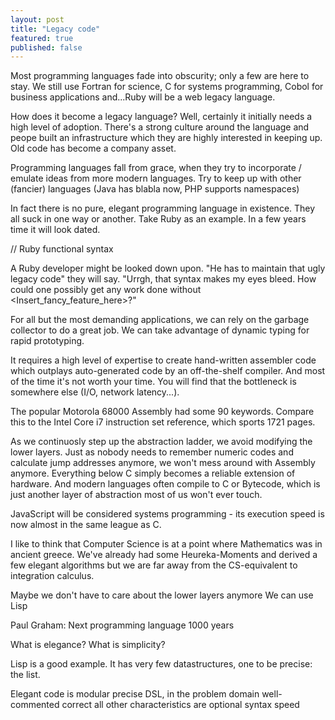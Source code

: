 ```yaml
---
layout: post
title: "Legacy code"
featured: true
published: false
---
```


Most programming languages fade into obscurity; only a few are here to stay.
We still use Fortran for science, C for systems programming, Cobol for
business applications and...Ruby will be a web legacy language.

How does it become a legacy language? Well, certainly it initially
needs a high level of adoption. There's a strong culture around the
language and peope built an infrastructure which they are highly
interested in keeping up. Old code has become a company asset.

Programming languages fall from grace, when they try to incorporate / emulate ideas
from more modern languages.
Try to keep up with other (fancier) languages (Java has blabla now,
  PHP supports namespaces)

In fact there is no pure, elegant programming language in existence.
They all suck in one way or another. Take Ruby as an example. In a few
years time it will look dated.

// Ruby functional syntax

A Ruby developer might be looked down
upon. "He has to maintain that ugly legacy code" they will say. "Urrgh,
that syntax makes my eyes bleed. How could one possibly get any work
done without <Insert_fancy_feature_here>?"

For all but the most demanding applications, we can rely on the garbage
collector to do a great job. We can take advantage of dynamic typing for rapid
prototyping.

It requires a high level of expertise to create hand-written assembler
code which outplays auto-generated code by an off-the-shelf compiler.
And most of the time it's not worth your time. You will find that the bottleneck is
somewhere else (I/O, network latency...).

The popular Motorola 68000 Assembly had some 90 keywords.
Compare this to the Intel Core i7 instruction set reference, which sports 1721 pages.

As we continuosly step up the abstraction ladder, we avoid modifying
the lower layers.
Just as nobody needs to remember numeric codes and calculate jump
addresses anymore, we won't mess around with Assembly anymore.
Everything below C simply becomes a reliable extension of hardware.
And modern languages often compile to C or Bytecode, which is just
another layer of abstraction most of us won't ever touch.

JavaScript will be considered systems programming - its execution
speed is now almost in the same league as C.

I like to think that Computer Science is at a point where Mathematics
was in ancient greece. We've already had some Heureka-Moments and
derived a few elegant algorithms but we are far away from the CS-equivalent
to integration calculus.

Maybe we don't have to care about the lower layers anymore
We can use Lisp

Paul Graham: Next programming language 1000 years


What is elegance? What is simplicity?

Lisp is a good example. It has very few datastructures, one to be
precise: the list.

Elegant code is
  modular
  precise
    DSL, in the problem domain
  well-commented
  correct
  all other characteristics are optional
    syntax
    speed
